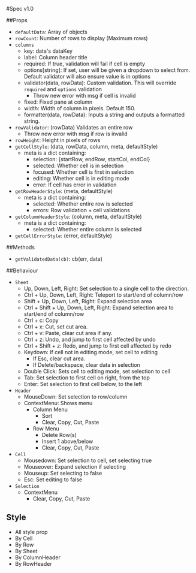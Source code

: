 #Spec v1.0

##Props
- `defaultData`: Array of objects
- `rowCount`: Number of rows to display (Maximum rows)
- `columns`
  - key: data's dataKey
  - label: Column header title
  - required: If true, validation will fail if cell is empty
  - options[string]: If set, user will be given a dropdown to select from. Default validator will also ensure value is in options
  - validator(data, rowData): Custom validation. This will override `required` and `options` validation
    - Throw new error with msg if cell is invalid
  - fixed: Fixed pane at column
  - width: Width of column in pixels. Default 150.
  - formatter(data, rowData): Inputs a string and outputs a formatted string.
- `rowValidator`: (rowData) Validates an entire row
  - Throw new error with msg if row is invalid
- `rowHeight`: Height in pixels of rows
- `getCellStyle`: (data, rowData, column, meta, defaultStyle)
  - meta is a dict containing:
    - selection: {startRow, endRow, startCol, endCol}
    - selected: Whether cell is in selection
    - focused: Whether cell is first in selection
    - editing: Whether cell is in editing mode
    - error: If cell has error in validation
- `getRowHeaderStyle`: (meta, defaultStyle)
  - meta is a dict containing:
    - selected: Whether entire row is selected
    - errors: Row validation + cell validations
- `getColumnHeaderStyle`: (column, meta, defaultStyle)
  - meta is a dict containing:
    - selected: Whether entire column is selected
- `getCellErrorStyle`: (error, defaultStyle)


##Methods
- `getValidatedData(cb)`: cb(err, data)


##Behaviour
- `Sheet`
  - Up, Down, Left, Right: Set selection to a single cell to the direction.
  - Ctrl + Up, Down, Left, Right: Teleport to start/end of column/row
  - Shift + Up, Down, Left, Right: Expand selection area
  - Ctrl + Shift + Up, Down, Left, Right: Expand selection area to start/end of column/row
  - Ctrl + c: Copy
  - Ctrl + x: Cut, set cut area.
  - Ctrl + v: Paste, clear cut area if any.
  - Ctrl + z: Undo, and jump to first cell affected by undo
  - Ctrl + Shift + z: Redo, and jump to first cell affected by redo
  - Keydown: If cell not in editing mode, set cell to editing
    - If Esc, clear cut area.
    - If Delete/backspace, clear data in selection
  - Double Click: Sets cell to editing mode, set selection to cell
  - Tab: Set selection to first cell on right, from the top
  - Enter: Set selection to first cell below, to the left
- `Header`
  - MouseDown: Set selection to row/column
  - ContextMenu: Shows menu
    - Column Menu
      - Sort
      - Clear, Copy, Cut, Paste
    - Row Menu
      - Delete Row(s)
      - Insert 1 above/below
      - Clear, Copy, Cut, Paste
- `Cell`
  - Mousedown: Set selection to cell, set selecting true
  - Mouseover: Expand selection if selecting
  - Mouseup: Set selecting to false
  - Esc: Set editing to false
- `Selection`
  - ContextMenu
    - Clear, Copy, Cut, Paste

## Style
- All style prop
- By Cell
- By Row
- By Sheet
- By ColumnHeader
- By RowHeader